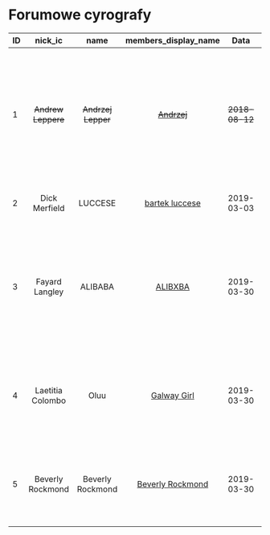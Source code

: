 # Forumowe cyrografy

| ID | nick_ic | name | members_display_name | Data | Poręczyciel | Poręczenie | Obowiązki |
|----|:-------:|:----:|:--------------------:|:----:|:-----------:|:----------:|:----------|
| 1 | ~~Andrew Leppere~~ | ~~Andrzej Lepper~~ | ~~[Andrzej](https://mrucznik-rp.pl/user/287-andrzej/)~~ | ~~2018-08-12~~ | ~~Mia Montoya ([mija](https://mrucznik-rp.pl/user/2750-mija/))~~ | ~~[IMG](https://i.imgur.com/X31UjHq.png) - [PW](https://mrucznik-rp.pl/index.php?app=members&module=messaging&section=view&do=showConversation&topicID=157486)~~ | ~~prowadzenie stacji radiowej, tworzenie zestawień przebojów, kontynuacja gazety "Śledź", tworzenie artykułów politycznych, okazjonalne tworzenie filmików~~ |
| 2 | Dick Merfield | LUCCESE | [bartek luccese](https://mrucznik-rp.pl/user/347-bartek-luccese/) | 2019-03-03 | ZATRUTY ([ZATRUTY](https://mrucznik-rp.pl/user/15589-zatruty/)) | [IMG](https://i.imgur.com/3D0VBYM.png) - [PW](https://mrucznik-rp.pl/index.php?app=members&module=messaging&section=view&do=showConversation&topicID=173878&st=0#msg901420) | kreowanie rozgrywki oraz tworzenie organizacji |
| 3 | Fayard Langley | ALIBABA | [ALIBXBA](https://mrucznik-rp.pl/user/234-alibxba/) | 2019-03-30 | JJean ([JJean](https://mrucznik-rp.pl/user/911-jjean/)) | [IMG](https://imgur.com/a/KIj9hou) - [PW](https://mrucznik-rp.pl/index.php?app=members&module=messaging&section=view&do=showConversation&topicID=175779&st=0#msg910238) | tworzenie rozgrywki organizacjom przestępczym oraz porządkowym, dokumentowanie swojej działaności w postaci zdjęć z rozgrywki w tematach do tego przeznaczonych |
| 4 | Laetitia Colombo | Oluu | [Galway Girl](https://mrucznik-rp.pl/user/10380-galway-girl/) | 2019-03-30 | MAciej123 ([mckk](https://mrucznik-rp.pl/user/1726-mckk/)) | [IMG](https://imgur.com/a/I4fy36T) - [PW](https://mrucznik-rp.pl/index.php?app=members&module=messaging&section=view&do=showConversation&topicID=175778&st=0#msg910257) | organizacja wydarzeń na serwerze, prowadzenie różnego rodzaju turniejów, utworzenie własnej partii oraz jej rozwój |
| 5 | Beverly Rockmond | Beverly Rockmond | [Beverly Rockmond](https://mrucznik-rp.pl/user/14628-beverly-rockmond/) | 2019-03-30 | KobaltowyEryk ([KobaltowyEryk](https://mrucznik-rp.pl/user/301-kobaltowyeryk/)) | [IMG](https://imgur.com/a/ME0HWSA) - [PW](https://mrucznik-rp.pl/index.php?app=members&module=messaging&section=view&do=showConversation&topicID=175776&st=0#msg910301) | prowadzenie biografii postaci, praca w wydziale kryminalistycznym oraz jego rozwój, aktywne dokumentowanie działaności frakcji
